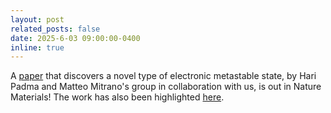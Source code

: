 ```yaml
---
layout: post
related_posts: false
date: 2025-6-03 09:00:00-0400
inline: true
---
```


A [paper](/publications/#padma2025symmetry) that discovers a novel type of electronic metastable state, by Hari Padma and Matteo Mitrano's group in collaboration with us, is out in Nature Materials! The work has also been highlighted [here](https://www.psi.ch/de/news/science-features/stabilising-fleeting-quantum-states-with-light). 
